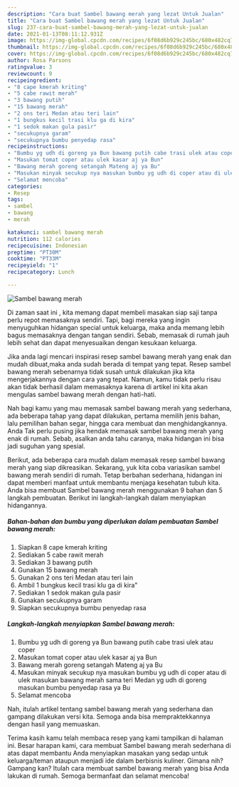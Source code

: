 ```yaml
---
description: "Cara buat Sambel bawang merah yang lezat Untuk Jualan"
title: "Cara buat Sambel bawang merah yang lezat Untuk Jualan"
slug: 237-cara-buat-sambel-bawang-merah-yang-lezat-untuk-jualan
date: 2021-01-13T08:11:12.931Z
image: https://img-global.cpcdn.com/recipes/6f08d6b929c245bc/680x482cq70/sambel-bawang-merah-foto-resep-utama.jpg
thumbnail: https://img-global.cpcdn.com/recipes/6f08d6b929c245bc/680x482cq70/sambel-bawang-merah-foto-resep-utama.jpg
cover: https://img-global.cpcdn.com/recipes/6f08d6b929c245bc/680x482cq70/sambel-bawang-merah-foto-resep-utama.jpg
author: Rosa Parsons
ratingvalue: 3
reviewcount: 9
recipeingredient:
- "8 cape kmerah kriting"
- "5 cabe rawit merah"
- "3 bawang putih"
- "15 bawang merah"
- "2 ons teri Medan atau teri lain"
- "1 bungkus kecil trasi klu ga di kira"
- "1 sedok makan gula pasir"
- "secukupnya garam"
- "secukupnya bumbu penyedap rasa"
recipeinstructions:
- "Bumbu yg udh di goreng ya Bun bawang putih cabe trasi ulek atau coper"
- "Masukan tomat coper atau ulek kasar aj ya Bun"
- "Bawang merah goreng setangah Mateng aj ya Bu"
- "Masukan minyak secukup nya masukan bumbu yg udh di coper atau di ulek masukan bawang merah sama teri Medan yg udh di goreng masukan bumbu penyedap rasa ya Bu"
- "Selamat mencoba"
categories:
- Resep
tags:
- sambel
- bawang
- merah

katakunci: sambel bawang merah 
nutrition: 112 calories
recipecuisine: Indonesian
preptime: "PT30M"
cooktime: "PT33M"
recipeyield: "1"
recipecategory: Lunch

---
```



![Sambel bawang merah](https://img-global.cpcdn.com/recipes/6f08d6b929c245bc/680x482cq70/sambel-bawang-merah-foto-resep-utama.jpg)

Di zaman  saat ini , kita memang dapat membeli masakan siap saji tanpa perlu repot memasaknya sendiri. Tapi, bagi mereka yang ingin menyuguhkan hidangan special untuk keluarga, maka anda memang lebih bagus memasaknya dengan tangan sendiri. Sebab, memasak di rumah jauh lebih sehat dan dapat menyesuaikan dengan kesukaan keluarga.

Jika anda lagi mencari inspirasi resep sambel bawang merah yang enak dan mudah dibuat,maka anda sudah berada di tempat yang tepat. Resep sambel bawang merah  sebenarnya tidak susah untuk dilakukan jika kita mengerjakannya dengan cara yang tepat. Namun, kamu tidak perlu risau akan tidak berhasil dalam memasaknya 
karena di artikel ini kita akan mengulas sambel bawang merah dengan hati-hati.  



Nah bagi kamu yang mau memasak sambel bawang merah yang sederhana, ada beberapa tahap yang dapat dilakukan, pertama memilih jenis bahan, lalu pemilihan bahan segar, hingga cara membuat dan menghidangkannya. Anda Tak perlu pusing jika hendak memasak sambel bawang merah yang enak di rumah. Sebab, asalkan anda  tahu caranya, maka hidangan ini bisa jadi suguhan yang spesial.

Berikut, ada beberapa cara mudah dalam memasak resep sambel bawang merah yang siap dikreasikan. Sekarang, yuk kita coba variasikan sambel bawang merah sendiri di rumah. Tetap berbahan sederhana, hidangan ini dapat memberi manfaat untuk membantu menjaga kesehatan tubuh kita. Anda bisa membuat Sambel bawang merah menggunakan 9 bahan dan 5 langkah pembuatan. Berikut ini langkah-langkah dalam menyiapkan hidangannya.

<!--inarticleads1-->

##### Bahan-bahan dan bumbu yang diperlukan dalam pembuatan Sambel bawang merah:

1. Siapkan 8 cape kmerah kriting
1. Sediakan 5 cabe rawit merah
1. Sediakan 3 bawang putih
1. Gunakan 15 bawang merah
1. Gunakan 2 ons teri Medan atau teri lain
1. Ambil 1 bungkus kecil trasi klu ga di kira&#34;
1. Sediakan 1 sedok makan gula pasir
1. Gunakan secukupnya garam
1. Siapkan secukupnya bumbu penyedap rasa




<!--inarticleads2-->

##### Langkah-langkah menyiapkan Sambel bawang merah:

1. Bumbu yg udh di goreng ya Bun bawang putih cabe trasi ulek atau coper
1. Masukan tomat coper atau ulek kasar aj ya Bun
1. Bawang merah goreng setangah Mateng aj ya Bu
1. Masukan minyak secukup nya masukan bumbu yg udh di coper atau di ulek masukan bawang merah sama teri Medan yg udh di goreng masukan bumbu penyedap rasa ya Bu
1. Selamat mencoba




Nah, itulah artikel tentang  sambel bawang merah  yang sederhana dan gampang dilakukan versi kita. Semoga anda bisa mempraktekkannya dengan hasil yang memuaskan. 

Terima kasih kamu telah membaca resep yang kami tampilkan di halaman ini. Besar harapan kami, cara membuat  Sambel bawang merah sederhana di atas dapat membantu Anda menyiapkan masakan yang sedap untuk keluarga/teman ataupun menjadi ide dalam berbisnis kuliner. Gimana nih? Gampang kan? Itulah cara membuat sambel bawang merah yang bisa Anda lakukan di rumah. Semoga bermanfaat dan selamat mencoba!

